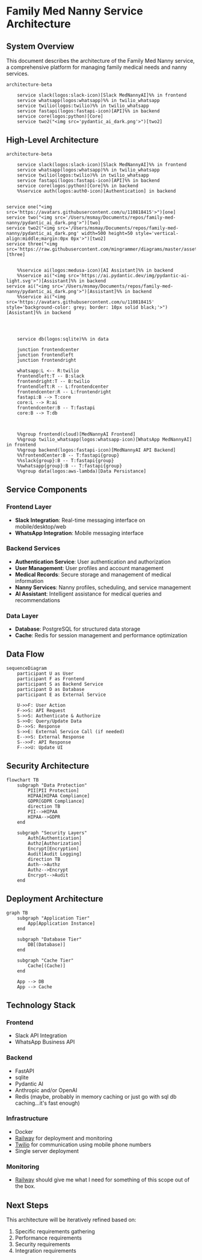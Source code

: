 # Family Med Nanny Service Architecture

## System Overview

This document describes the architecture of the Family Med Nanny service, a comprehensive platform for managing family medical needs and nanny services.

```mermaid
architecture-beta

    service slack(logos:slack-icon)[Slack MedNannyAI]%% in frontend
    service whatsapp(logos:whatsapp)%% in twilio_whatsapp
    service twilio(logos:twilio)%% in twilio_whatsapp
    service fastapi(logos:fastapi-icon)[API]%% in backend
    service core(logos:python)[Core]
    service two2("<img src='pydantic_ai_dark.png'>")[two2]
```

## High-Level Architecture

```mermaid
architecture-beta

    service slack(logos:slack-icon)[Slack MedNannyAI]%% in frontend
    service whatsapp(logos:whatsapp)%% in twilio_whatsapp
    service twilio(logos:twilio)%% in twilio_whatsapp
    service fastapi(logos:fastapi-icon)[API]%% in backend
    service core(logos:python)[Core]%% in backend
    %%service auth(logos:auth0-icon)[Authentication] in backend


service one("<img src='https://avatars.githubusercontent.com/u/110818415'>")[one]
service two("<img src='/Users/msmay/Documents/repos/family-med-nanny/pydantic_ai_dark.png'>")[two]
service two2("<img src='/Users/msmay/Documents/repos/family-med-nanny/pydantic_ai_dark.png' width=500 height=50 style='vertical-align:middle;margin:0px 0px'>")[two2]
service three("<img src='https://raw.githubusercontent.com/mingrammer/diagrams/master/assets/img/diagrams.png'>")[three]


    %%service ai(logos:medusa-icon)[AI Assistant]%% in backend
    %%service ai("<img src='https://ai.pydantic.dev/img/pydantic-ai-light.svg'>")[Assistant]%% in backend
service ai("<img src='/Users/msmay/Documents/repos/family-med-nanny/pydantic_ai_dark.png'>")[Assistant]%% in backend
    %%service ai("<img src='https://avatars.githubusercontent.com/u/110818415' style='background-color: grey; border: 10px solid black;'>")[Assistant]%% in backend




    service db(logos:sqlite)%% in data

    junction frontendcenter
    junction frontendleft
    junction frontendright

    whatsapp:L <-- R:twilio
    frontendleft:T -- B:slack
    frontendright:T -- B:twilio
    frontendleft:R -- L:frontendcenter
    frontendcenter:R -- L:frontendright
    fastapi:B --> T:core
    core:L --> R:ai
    frontendcenter:B -- T:fastapi
    core:B --> T:db



    %%group frontend(cloud)[MedNannyAI Frontend]
    %%group twilio_whatsapp(logos:whatsapp-icon)[WhatsApp MedNannyAI] in frontend
    %%group backend(logos:fastapi-icon)[MedNannyAI API Backend]
    %%frontendCenter:B -- T:fastapi{group}
    %%slack{group}:B -- T:fastapi{group}
    %%whatsapp{group}:B -- T:fastapi{group}
    %%group data(logos:aws-lambda)[Data Persistance]
```


## Service Components

### Frontend Layer
- **Slack Integration**: Real-time messaging interface on mobile/desktop/web
- **WhatsApp Integration**: Mobile messaging interface

### Backend Services
- **Authentication Service**: User authentication and authorization
- **User Management**: User profiles and account management
- **Medical Records**: Secure storage and management of medical information
- **Nanny Services**: Nanny profiles, scheduling, and service management
- **AI Assistant**: Intelligent assistance for medical queries and recommendations

### Data Layer
- **Database**: PostgreSQL for structured data storage
- **Cache**: Redis for session management and performance optimization


## Data Flow
```mermaid
sequenceDiagram
    participant U as User
    participant F as Frontend
    participant S as Backend Service
    participant D as Database
    participant E as External Service

    U->>F: User Action
    F->>S: API Request
    S->>S: Authenticate & Authorize
    S->>D: Query/Update Data
    D-->>S: Response
    S->>E: External Service Call (if needed)
    E-->>S: External Response
    S-->>F: API Response
    F-->>U: Update UI
```

## Security Architecture

```mermaid
flowchart TB
    subgraph "Data Protection"
        PII[PII Protection]
        HIPAA[HIPAA Compliance]
        GDPR[GDPR Compliance]
        direction TB
        PII-->HIPAA
        HIPAA-->GDPR
    end

    subgraph "Security Layers"
        Auth[Authentication]
        Authz[Authorization]
        Encrypt[Encryption]
        Audit[Audit Logging]
        direction TB
        Auth-->Authz
        Authz-->Encrypt
        Encrypt-->Audit
    end
```

## Deployment Architecture
```mermaid
graph TB
    subgraph "Application Tier"
        App[Application Instance]
    end

    subgraph "Database Tier"
        DB[(Database)]
    end

    subgraph "Cache Tier"
        Cache[(Cache)]
    end

    App --> DB
    App --> Cache
```

## Technology Stack

### Frontend
- Slack API Integration
- WhatsApp Business API

### Backend
- FastAPI
- sqlite
- Pydantic AI
- Anthropic and/or OpenAI
- Redis (maybe, probably in memory caching or just go with sql db caching...it's fast enough)

### Infrastructure
- Docker
- [Railway](https://railway.com/) for deployment and monitoring
- [Twilio](https://www.twilio.com/) for communication using mobile phone numbers
- Single server deployment

### Monitoring
- [Railway](https://railway.com/) should give me what I need for something of this scope out of the box.


## Next Steps

This architecture will be iteratively refined based on:
1. Specific requirements gathering
2. Performance requirements
3. Security requirements
4. Integration requirements
